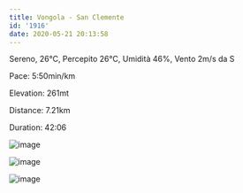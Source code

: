 ```yaml
---
title: Vongola - San Clemente
id: '1916'
date: 2020-05-21 20:13:58
---
```


Sereno, 26°C, Percepito 26°C, Umidità 46%, Vento 2m/s da S

Pace: 5:50min/km

Elevation: 261mt

Distance: 7.21km

Duration: 42:06

![image](/images/2021/08/IMG_2039.jpg)

![image](/images/2021/08/IMG_2040.jpg)

 ![image](/images/2021/08/20200521-activity-map.png)